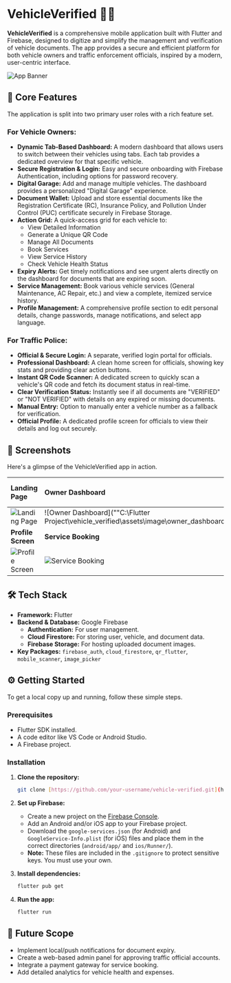# VehicleVerified 🚗✅

**VehicleVerified** is a comprehensive mobile application built with Flutter and Firebase, designed to digitize and simplify the management and verification of vehicle documents. The app provides a secure and efficient platform for both vehicle owners and traffic enforcement officials, inspired by a modern, user-centric interface.

![App Banner](https://placehold.co/1200x400/1A237E/FFFFFF?text=VehicleVerified)

## 🚀 Core Features

The application is split into two primary user roles with a rich feature set.

### For Vehicle Owners:

* **Dynamic Tab-Based Dashboard:** A modern dashboard that allows users to switch between their vehicles using tabs. Each tab provides a dedicated overview for that specific vehicle.
* **Secure Registration & Login:** Easy and secure onboarding with Firebase Authentication, including options for password recovery.
* **Digital Garage:** Add and manage multiple vehicles. The dashboard provides a personalized "Digital Garage" experience.
* **Document Wallet:** Upload and store essential documents like the Registration Certificate (RC), Insurance Policy, and Pollution Under Control (PUC) certificate securely in Firebase Storage.
* **Action Grid:** A quick-access grid for each vehicle to:
    * View Detailed Information
    * Generate a Unique QR Code
    * Manage All Documents
    * Book Services
    * View Service History
    * Check Vehicle Health Status
* **Expiry Alerts:** Get timely notifications and see urgent alerts directly on the dashboard for documents that are expiring soon.
* **Service Management:** Book various vehicle services (General Maintenance, AC Repair, etc.) and view a complete, itemized service history.
* **Profile Management:** A comprehensive profile section to edit personal details, change passwords, manage notifications, and select app language.

### For Traffic Police:

* **Official & Secure Login:** A separate, verified login portal for officials.
* **Professional Dashboard:** A clean home screen for officials, showing key stats and providing clear action buttons.
* **Instant QR Code Scanner:** A dedicated screen to quickly scan a vehicle's QR code and fetch its document status in real-time.
* **Clear Verification Status:** Instantly see if all documents are "VERIFIED" or "NOT VERIFIED" with details on any expired or missing documents.
* **Manual Entry:** Option to manually enter a vehicle number as a fallback for verification.
* **Official Profile:** A dedicated profile screen for officials to view their details and log out securely.

## 📸 Screenshots

Here's a glimpse of the VehicleVerified app in action.

| Landing Page                                                                           | Owner Dashboard                                                                     | Traffic Police Dashboard                                                            |
|:---------------------------------------------------------------------------------------|:------------------------------------------------------------------------------------|:------------------------------------------------------------------------------------|
| ![Landing Page]("https://drive.google.com/file/d/1kuCgkVyf3d-ZnUfyUGp6GnmkND-MGYW1/view?usp=drive_link") | ![Owner Dashboard](""C:\Flutter Project\vehicle_verified\assets\image\owner_dashboard.jpg"")       | ![Police Dashboard](https://placehold.co/300x600/212121/FFFFFF?text=Police+Scanner) |
| **Profile Screen**                                                                     | **Service Booking**                                                                 | **Verification Result**                                                             |
| ![Profile Screen](https://placehold.co/300x600/E3F2FD/000000?text=Profile+Screen)      | ![Service Booking](https://placehold.co/300x600/E3F2FD/000000?text=Service+Booking) | ![Verification Result](https://placehold.co/300x600/4CAF50/FFFFFF?text=VERIFIED)    |

## 🛠️ Tech Stack

* **Framework:** Flutter
* **Backend & Database:** Google Firebase
    * **Authentication:** For user management.
    * **Cloud Firestore:** For storing user, vehicle, and document data.
    * **Firebase Storage:** For hosting uploaded document images.
* **Key Packages:** `firebase_auth`, `cloud_firestore`, `qr_flutter`, `mobile_scanner`, `image_picker`

## ⚙️ Getting Started

To get a local copy up and running, follow these simple steps.

### Prerequisites

* Flutter SDK installed.
* A code editor like VS Code or Android Studio.
* A Firebase project.

### Installation

1.  **Clone the repository:**
    ```bash
    git clone [https://github.com/your-username/vehicle-verified.git](https://github.com/your-username/vehicle-verified.git)
    ```

2.  **Set up Firebase:**
    * Create a new project on the [Firebase Console](https://console.firebase.google.com/).
    * Add an Android and/or iOS app to your Firebase project.
    * Download the `google-services.json` (for Android) and `GoogleService-Info.plist` (for iOS) files and place them in the correct directories (`android/app/` and `ios/Runner/`).
    * **Note:** These files are included in the `.gitignore` to protect sensitive keys. You must use your own.

3.  **Install dependencies:**
    ```bash
    flutter pub get
    ```

4.  **Run the app:**
    ```bash
    flutter run
    ```

## 🌟 Future Scope

* Implement local/push notifications for document expiry.
* Create a web-based admin panel for approving traffic official accounts.
* Integrate a payment gateway for service booking.
* Add detailed analytics for vehicle health and expenses.
